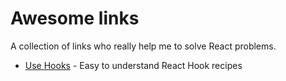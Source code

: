 # Awesome links

A collection of links who really help me to solve React problems.

- [Use Hooks](https://usehooks.com) - Easy to understand React Hook recipes
